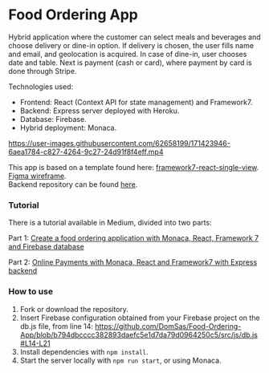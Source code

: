 # Food Ordering App

Hybrid application where the customer can select meals and beverages and choose delivery or dine-in option. If delivery is chosen, the user fills name and email, and geolocation is acquired. In case of dine-in, user chooses date and table. Next is payment (cash or card), where payment by card is done through Stripe.  

Technologies used: 
- Frontend: React (Context API for state management) and Framework7.
- Backend: Express server deployed with Heroku.
- Database: Firebase.
- Hybrid deployment: Monaca.

https://user-images.githubusercontent.com/62658199/171423946-6aea1784-c827-4264-9c27-24d91f8f4eff.mp4

This app is based on a template found here:
[framework7-react-single-view](https://github.com/monaca-templates/framework7-react-single-view).  
[Figma wireframe](https://www.figma.com/file/TQ7nVyleaVjkEypIgfLjZg/Food-Ordering-App?node-id=45%3A137).  
Backend repository can be found [here](https://github.com/DomSas/Food-Ordering-App-Backend).

### Tutorial

There is a tutorial available in Medium, divided into two parts:

Part 1: [Create a food ordering application with Monaca, React, Framework 7 and Firebase database](https://medium.com/p/ed675ee74c0a/)

Part 2: [Online Payments with Monaca, React and Framework7 with Express backend](https://medium.com/p/2e0801f55053)

### How to use

1. Fork or download the repository.
2. Insert Firebase configuration obtained from your Firebase project on the db.js file, from line 14: 
https://github.com/DomSas/Food-Ordering-App/blob/b794dbcccc382893daefc5e1d7da79d0964250c5/src/js/db.js#L14-L21
3. Install dependencies with `npm install`.
4. Start the server locally with `npm run start`, or using Monaca.
